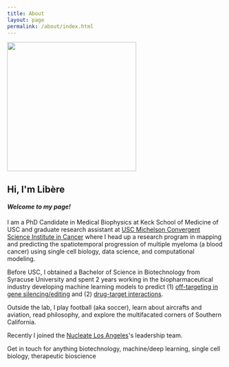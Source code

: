 ```yaml
---
title: About
layout: page
permalink: /about/index.html
---
```

<img src="{{ site.url }}/{{ site.picture }}" style="width:300px;" />

## Hi, I'm Libère
#### *Welcome to my page!*

I am a PhD Candidate in Medical Biophysics at Keck School of Medicine of USC and graduate research assistant at [USC Michelson Convergent Science Institute in Cancer](https://kuhn.usc.edu/) where I head up a research program in mapping and predicting the spatiotemporal progression of multiple myeloma (a blood cancer) using single cell biology, data science, and computational modeling.

Before USC, I obtained a Bachelor of Science in Biotechnology from Syracuse University and spent 2 years working in the biopharmaceutical industry developing machine learning models to predict (1) [off-targeting in gene silencing/editing](https://en.calameo.com/read/0041626681a7296f0e0a8) and (2) [drug-target interactions](https://www.ncbi.nlm.nih.gov/pmc/articles/PMC5166585/).

Outside the lab, I play football (aka soccer), learn about aircrafts and aviation, read philosophy, and explore the multifacated corners of Southern California.

Recently I joined the [Nucleate Los Angeles](https://www.nucleate.xyz/locations/los-angeles-ca/)'s leadership team.

Get in touch for anything biotechnology, machine/deep learning, single cell biology, therapeutic bioscience
